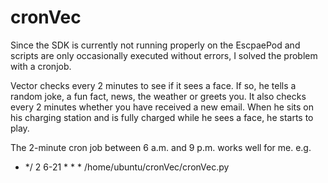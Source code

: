 # cronVec

Since the SDK is currently not running properly on the EscpaePod and scripts are only occasionally executed without errors, I solved the problem with a cronjob.

Vector checks every 2 minutes to see if it sees a face. If so, he tells a random joke, a fun fact, news, the weather or greets you.
It also checks every 2 minutes whether you have received a new email.
When he sits on his charging station and is fully charged while he sees a face, he starts to play.

The 2-minute cron job between 6 a.m. and 9 p.m. works well for me. e.g.
* */ 2 6-21 * * * /home/ubuntu/cronVec/cronVec.py
